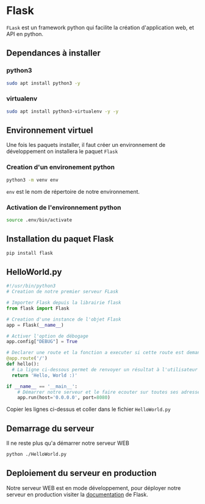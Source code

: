 # Flask
`FLask` est un framework python qui facilite la création d'application web, et API en python.

## Dependances à installer

### python3
```bash
sudo apt install python3 -y
```
### virtualenv
```bash
sudo apt install python3-virtualenv -y -y
```

## Environnement virtuel
Une fois les paquets installer, il faut créer un environnement de développement on installera le paquet `Flask`

### Creation d'un environement python
```bash
python3 -m venv env
```

`env` est le nom de répertoire de notre environnement.

### Activation de l'environnement python

```bash
source .env/bin/activate
```

## Installation du paquet Flask

```bash
pip install flask
```

## HelloWorld.py

```python
#!/usr/bin/python3
# Creation de notre premier serveur FLask

# Importer Flask depuis la librairie flask
from flask import Flask

# Creation d'une instance de l'objet Flask 
app = Flask(__name__)

# Activer l'option de débogage
app.config["DEBUG"] = True

# Declarer une route et la fonction a executer si cette route est demandée.
@app.route('/')
def hello():
  # La ligne ci-dessous permet de renvoyer un résultat à l'utilisateur
  return 'Hello, World :)'

if __name__ == '__main__':
    # Démarrer notre serveur et le faire ecouter sur toutes ses adresses sur le port 8080
    app.run(host='0.0.0.0', port=8080)

```
Copier les lignes ci-dessus et coller dans le fichier `HelloWorld.py`

## Demarrage du serveur

Il ne reste plus qu'a démarrer notre serveur WEB

```bash
python ./HelloWorld.py
```
## Deploiement du serveur en production
Notre serveur WEB est en mode développement, pour déployer notre serveur en production visiter la [documentation](https://flask.palletsprojects.com/en/2.1.x/deploying/) de Flask.
